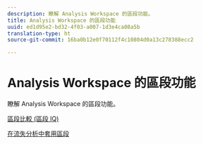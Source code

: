 ```yaml
---
description: 瞭解 Analysis Workspace 的區段功能。
title: Analysis Workspace 的區段功能
uuid: ed1d95e2-bd32-4f03-a007-1d3e4ca08a5b
translation-type: ht
source-git-commit: 16ba0b12e0f70112f4c10804d0a13c278388ecc2

---
```



# Analysis Workspace 的區段功能

瞭解 Analysis Workspace 的區段功能。

[區段比較 (區段 IQ)](https://marketing.adobe.com/resources/help/zh_TW/analytics/analysis-workspace/segment-comparison.html)

[在流失分析中套用區段](https://marketing.adobe.com/resources/help/zh_TW/analytics/analysis-workspace/compare-segments-fallout.html)
